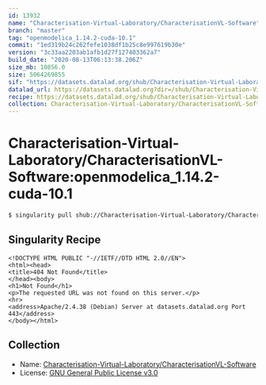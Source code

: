```yaml
---
id: 13932
name: "Characterisation-Virtual-Laboratory/CharacterisationVL-Software"
branch: "master"
tag: "openmodelica_1.14.2-cuda-10.1"
commit: "1ed319b24c262fefe1038df1b25c8e997619b30e"
version: "3c33aa2203ab1afb1d27f127403362a7"
build_date: "2020-08-13T06:13:38.206Z"
size_mb: 10856.0
size: 5064269855
sif: "https://datasets.datalad.org/shub/Characterisation-Virtual-Laboratory/CharacterisationVL-Software/openmodelica_1.14.2-cuda-10.1/2020-08-13-1ed319b2-3c33aa22/3c33aa2203ab1afb1d27f127403362a7.sif"
datalad_url: https://datasets.datalad.org?dir=/shub/Characterisation-Virtual-Laboratory/CharacterisationVL-Software/openmodelica_1.14.2-cuda-10.1/2020-08-13-1ed319b2-3c33aa22/
recipe: https://datasets.datalad.org/shub/Characterisation-Virtual-Laboratory/CharacterisationVL-Software/openmodelica_1.14.2-cuda-10.1/2020-08-13-1ed319b2-3c33aa22/Singularity
collection: Characterisation-Virtual-Laboratory/CharacterisationVL-Software
---
```


# Characterisation-Virtual-Laboratory/CharacterisationVL-Software:openmodelica_1.14.2-cuda-10.1

```bash
$ singularity pull shub://Characterisation-Virtual-Laboratory/CharacterisationVL-Software:openmodelica_1.14.2-cuda-10.1
```

## Singularity Recipe

```singularity
<!DOCTYPE HTML PUBLIC "-//IETF//DTD HTML 2.0//EN">
<html><head>
<title>404 Not Found</title>
</head><body>
<h1>Not Found</h1>
<p>The requested URL was not found on this server.</p>
<hr>
<address>Apache/2.4.38 (Debian) Server at datasets.datalad.org Port 443</address>
</body></html>
```

## Collection

 - Name: [Characterisation-Virtual-Laboratory/CharacterisationVL-Software](https://github.com/Characterisation-Virtual-Laboratory/CharacterisationVL-Software)
 - License: [GNU General Public License v3.0](https://api.github.com/licenses/gpl-3.0)

